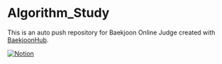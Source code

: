 # Algorithm_Study
This is an auto push repository for Baekjoon Online Judge created with [BaekjoonHub](https://github.com/BaekjoonHub/BaekjoonHub).


[![Notion]((https://noticon-static.tammolo.com/dgggcrkxq/image/upload/v1566778642/noticon/kjaaizycfgz017qxvlnu.png))](https://available-quartz-197.notion.site/Profile-10c8901f47e0805498e0e87ffa8349b7?pvs=74)
